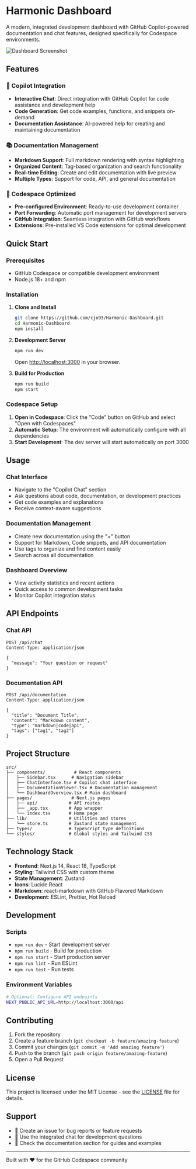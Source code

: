 # Harmonic Dashboard

A modern, integrated development dashboard with GitHub Copilot-powered documentation and chat features, designed specifically for Codespace environments.

![Dashboard Screenshot](https://via.placeholder.com/800x400/0ea5e9/ffffff?text=Harmonic+Dashboard)

## Features

### 🤖 Copilot Integration
- **Interactive Chat**: Direct integration with GitHub Copilot for code assistance and development help
- **Code Generation**: Get code examples, functions, and snippets on-demand
- **Documentation Assistance**: AI-powered help for creating and maintaining documentation

### 📚 Documentation Management
- **Markdown Support**: Full markdown rendering with syntax highlighting
- **Organized Content**: Tag-based organization and search functionality
- **Real-time Editing**: Create and edit documentation with live preview
- **Multiple Types**: Support for code, API, and general documentation

### 🚀 Codespace Optimized
- **Pre-configured Environment**: Ready-to-use development container
- **Port Forwarding**: Automatic port management for development servers
- **GitHub Integration**: Seamless integration with GitHub workflows
- **Extensions**: Pre-installed VS Code extensions for optimal development

## Quick Start

### Prerequisites
- GitHub Codespace or compatible development environment
- Node.js 18+ and npm

### Installation

1. **Clone and Install**
   ```bash
   git clone https://github.com/cjo93/Harmonic-Dashboard.git
   cd Harmonic-Dashboard
   npm install
   ```

2. **Development Server**
   ```bash
   npm run dev
   ```
   Open [http://localhost:3000](http://localhost:3000) in your browser.

3. **Build for Production**
   ```bash
   npm run build
   npm start
   ```

### Codespace Setup

1. **Open in Codespace**: Click the "Code" button on GitHub and select "Open with Codespaces"
2. **Automatic Setup**: The environment will automatically configure with all dependencies
3. **Start Development**: The dev server will start automatically on port 3000

## Usage

### Chat Interface
- Navigate to the "Copilot Chat" section
- Ask questions about code, documentation, or development practices
- Get code examples and explanations
- Receive context-aware suggestions

### Documentation Management
- Create new documentation using the "+" button
- Support for Markdown, Code snippets, and API documentation
- Use tags to organize and find content easily
- Search across all documentation

### Dashboard Overview
- View activity statistics and recent actions
- Quick access to common development tasks
- Monitor Copilot integration status

## API Endpoints

### Chat API
```
POST /api/chat
Content-Type: application/json

{
  "message": "Your question or request"
}
```

### Documentation API
```
POST /api/documentation
Content-Type: application/json

{
  "title": "Document Title",
  "content": "Markdown content",
  "type": "markdown|code|api",
  "tags": ["tag1", "tag2"]
}
```

## Project Structure

```
src/
├── components/           # React components
│   ├── Sidebar.tsx      # Navigation sidebar
│   ├── ChatInterface.tsx # Copilot chat interface
│   ├── DocumentationViewer.tsx # Documentation management
│   └── DashboardOverview.tsx # Main dashboard
├── pages/               # Next.js pages
│   ├── api/            # API routes
│   ├── _app.tsx        # App wrapper
│   └── index.tsx       # Home page
├── lib/                # Utilities and stores
│   └── store.ts        # Zustand state management
├── types/              # TypeScript type definitions
└── styles/             # Global styles and Tailwind CSS
```

## Technology Stack

- **Frontend**: Next.js 14, React 18, TypeScript
- **Styling**: Tailwind CSS with custom theme
- **State Management**: Zustand
- **Icons**: Lucide React
- **Markdown**: react-markdown with GitHub Flavored Markdown
- **Development**: ESLint, Prettier, Hot Reload

## Development

### Scripts
- `npm run dev` - Start development server
- `npm run build` - Build for production
- `npm run start` - Start production server
- `npm run lint` - Run ESLint
- `npm run test` - Run tests

### Environment Variables
```bash
# Optional: Configure API endpoints
NEXT_PUBLIC_API_URL=http://localhost:3000/api
```

## Contributing

1. Fork the repository
2. Create a feature branch (`git checkout -b feature/amazing-feature`)
3. Commit your changes (`git commit -m 'Add amazing feature'`)
4. Push to the branch (`git push origin feature/amazing-feature`)
5. Open a Pull Request

## License

This project is licensed under the MIT License - see the [LICENSE](LICENSE) file for details.

## Support

- 📧 Create an issue for bug reports or feature requests
- 💬 Use the integrated chat for development questions
- 📖 Check the documentation section for guides and examples

---

Built with ❤️ for the GitHub Codespace community